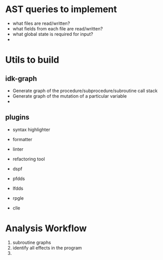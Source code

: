 # AST queries to implement

- what files are read/written?
- what fields from each file are read/written?
- what global state is required for input?
- 

# Utils to build

## idk-graph

- Generate graph of the procedure/subprocedure/subroutine call stack
- Generate graph of the mutation of a particular variable
- 

## plugins

- syntax highlighter
- formatter
- linter
- refactoring tool

- dspf
- pfdds
- lfdds
- rpgle
- clle

# Analysis Workflow

1. subroutine graphs
2. identify all effects in the program
3. 
